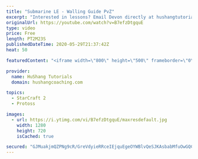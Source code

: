```yaml
---
title: "Submarine LE - Walling Guide PvZ"
excerpt: "Interested in lessons? Email Devon directly at hushangtutorials@outlook.com ------------------------------------------------------------------------------------------------------- Want to support HuShang Tutorials directly? Patreon is a website where you can contribute a monthly donation that will help"
originalUrl: https://youtube.com/watch?v=B7efzDtgquE
type: video
price: Free
length: PT2M23S
publishedDateTime: 2020-05-29T21:37:42Z
heat: 50

featuredContent: "<iframe width=\"800\" height=\"500\" frameborder=\"0\" src=\"https://www.youtube.com/embed/B7efzDtgquE\" allow=\"accelerometer; autoplay; encrypted-media; gyroscope; picture-in-picture\" allowfullscreen></iframe>"

provider:
  name: HuShang Tutorials
  domain: hushangcoaching.com

topics:
  - StarCraft 2
  - Protoss

images:
  - url: https://i.ytimg.com/vi/B7efzDtgquE/maxresdefault.jpg
    width: 1280
    height: 720
    isCached: true

secured: "GJMuakjmQZPNg9cR/GreVdyieRRceIEjquEgeOYWBlvQeSJKAsbabMfuOwGQCf2DZaN8Wh2aYCZUnyQyyWU2GAOWDVCXb5FCpX81A6wp0p9Ts6h5I7Fge7VaoGV4s5PKZG+BJOZVq/rLYdoN+306EpqZzLcGf9rMGx5zx1xitDtPLBmGcRuUZ5tz9HogA4myJ/3ueuUQkvPImi5akvmtLK79PtD08eJxLwT8cMSPkGpoQt6XXPSjo3uCps7vlpU38m/tdRu96GKM3N4r1o816UFJDdAGvkW6W/8s2AH6jObnijaClRSaAoSQg2i6pGKWZTsV6OF+1CydbSVvsBW4cB9ba5sf44OJWJLK4fh1HoqrkVs3+8uYYafpag3lKBJR2Y5yL7Fl1uB0K01vl0TNGW0W97uLVI/ammn1+2Un3nM=;ZsR8xMbKjmHrWj2RBQgEBg=="
---
```


